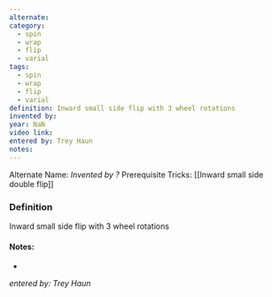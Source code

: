 ```yaml
---
alternate: 
category:
  - spin
  - wrap
  - flip
  - varial
tags:
  - spin
  - wrap
  - flip
  - varial
definition: Inward small side flip with 3 wheel rotations
invented by: 
year: NaN
video link: 
entered by: Trey Haun
notes: 
---
```

Alternate Name: 
*Invented by ?*
Prerequisite Tricks: [[Inward small side double flip]]

### Definition
Inward small side flip with 3 wheel rotations


#### Notes:
- 
*entered by: Trey Haun*
